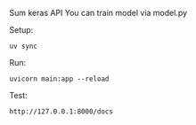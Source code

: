 Sum keras API
You can train model via model.py

Setup:
```
uv sync
```
Run:
```
uvicorn main:app --reload
```
Test:
```
http://127.0.0.1:8000/docs
```